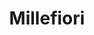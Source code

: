 ---
label: 
title: "Millefiori"
order: 360
layout: table-of-contents
presentation: grid
outputs: [ html ]
---